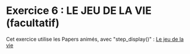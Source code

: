 # Exercice 6 : LE JEU DE LA VIE (facultatif)

Cet exercice utilise les Papers animés, avec "step_display()" :  [Le jeu de la vie](https://tech.io/playgrounds/51350/)
